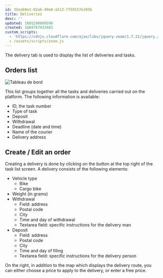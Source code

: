 ```yaml
---
id: 35eab0e1-02a6-49e8-a513-7759157e193b
title: Deliveries
desc: ''
updated: 1605290060590
created: 1604767433483
custom_scripts:
  - 'https://cdnjs.cloudflare.com/ajax/libs/jquery-zoom/1.7.21/jquery.zoom.min.js'
  - /assets/scripts/zoom.js
---
```


<!-- CSS -->
<link rel="stylesheet" href="https://cdn.jsdelivr.net/npm/bootstrap@4.5.3/dist/css/bootstrap.min.css" integrity="sha384-TX8t27EcRE3e/ihU7zmQxVncDAy5uIKz4rEkgIXeMed4M0jlfIDPvg6uqKI2xXr2" crossorigin="anonymous">
<!-- jQuery and JS bundle w/ Popper.js -->
<script src="https://code.jquery.com/jquery-3.5.1.slim.min.js" integrity="sha384-DfXdz2htPH0lsSSs5nCTpuj/zy4C+OGpamoFVy38MVBnE+IbbVYUew+OrCXaRkfj" crossorigin="anonymous"></script>
<script src="https://cdn.jsdelivr.net/npm/bootstrap@4.5.3/dist/js/bootstrap.bundle.min.js" integrity="sha384-ho+j7jyWK8fNQe+A12Hb8AhRq26LrZ/JpcUGGOn+Y7RsweNrtN/tE3MoK7ZeZDyx" crossorigin="anonymous"></script>
<!-- Font Awesome -->
<script src="https://kit.fontawesome.com/489c6dd9c4.js" crossorigin="anonymous"></script>

The delivery tab is used to display the list of deliveries and tasks.

## Orders list

<span class="zoomable">![Tableau de bord](/assets/images/livraisons_fr.png)</span>

This list groups together all the tasks and deliveries carried out on the platform. The following information is available:
  - ID, the task number
  - Type of task
  - Deposit
  - Withdrawal
  - Deadline (date and time)
  - Name of the courier
  - Delivery address

## Create / Edit an order

Creating a delivery is done by clicking on the button at the top right of the task list screen. A delivery consists of the following elements:
- Vehicle type
  - Bike
  - Cargo bike
- Weight (in grams)
- Withdrawal
  - Field: address
  - Postal code
  - City
  - Time and day of withdrawal
  - Textarea field: specific instructions for the delivery man
- Deposit
  - Field: address
  - Postal code
  - City
  - Time and day of filing
  - Textarea field: specific instructions for the delivery person

On the right, in addition to the map which displays the delivery route, you can either choose a price to apply to the delivery, or enter a free price.
